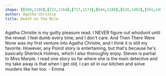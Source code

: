 ```yaml
---
shape: [[604,1169],[722,1164],[717,1174],[644,1180],[620,1492],[591,1492]]
author: Agatha Christie
title: Death on the Nile
---
```


Agatha Christie is my guilty pleasure read. I NEVER figure out whodunit until the reveal.  I feel dumb every time, and I don't care. And Then There Were None was my first venture into Agatha Christie, and I think it is still my favorite.  However, any Poirot story is entertaining, but that's because he's basically Sherlock Holmes, which I also thoroughly enjoy.  Steven is partial to Miss Marple.  I read one story so far where she is the main detective and my take away is that when I get old, I can sit in our kitchen and solve murders like her too. - Emma
